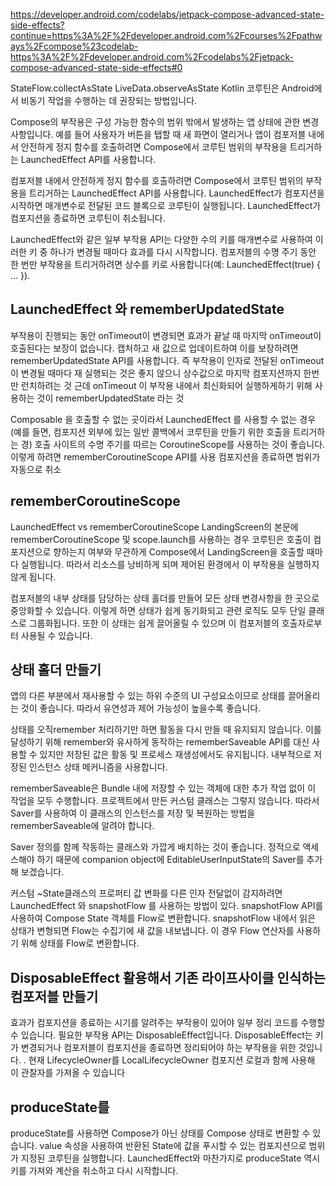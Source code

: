 https://developer.android.com/codelabs/jetpack-compose-advanced-state-side-effects?continue=https%3A%2F%2Fdeveloper.android.com%2Fcourses%2Fpathways%2Fcompose%23codelab-https%3A%2F%2Fdeveloper.android.com%2Fcodelabs%2Fjetpack-compose-advanced-state-side-effects#0



StateFlow.collectAsState
LiveData.observeAsState
Kotlin 코루틴은 Android에서 비동기 작업을 수행하는 데 권장되는 방법입니다.

Compose의 부작용은 구성 가능한 함수의 범위 밖에서 발생하는 앱 상태에 관한 변경사항입니다. 
예를 들어 사용자가 버튼을 탭할 때 새 화면이 열리거나 앱이 컴포저블 내에서 안전하게 정지 함수를 호출하려면 Compose에서 코루틴 범위의 부작용을 트리거하는 LaunchedEffect API를 사용합니다.

컴포저블 내에서 안전하게 정지 함수를 호출하려면 Compose에서 코루틴 범위의 부작용을 트리거하는 LaunchedEffect API를 사용합니다.
LaunchedEffect가 컴포지션을 시작하면 매개변수로 전달된 코드 블록으로 코루틴이 실행됩니다. 
LaunchedEffect가 컴포지션을 종료하면 코루틴이 취소됩니다.

LaunchedEffect와 같은 일부 부작용 API는 다양한 수의 키를 매개변수로 사용하여 이러한 키 중 하나가 변경될 때마다 효과를 다시 시작합니다.
컴포저블의 수명 주기 동안 한 번만 부작용을 트리거하려면 상수를 키로 사용합니다(예: LaunchedEffect(true) { ... }).

## LaunchedEffect 와 rememberUpdatedState
부작용이 진행되는 동안 onTimeout이 변경되면 효과가 끝날 때 마지막 onTimeout이 호출된다는 보장이 없습니다. 캡처하고 새 값으로 업데이트하여 이를 보장하려면 rememberUpdatedState API를 사용합니다.
즉 부작용이 인자로 전달된 onTimeout 이 변경될 때마다 재 실행되는 것은 좋지 않으니 상수값으로 마지막 컴포지션까지 한번만 런치하려는 것
근데 onTimeout 이 부작용 내에서 최신화되어 실행하게하기 위해 사용하는 것이 rememberUpdatedState 라는 것

Composable 을 호출할 수 없는 곳이라서 LaunchedEffect 를 사용할 수 없는 경우
(예를 들면, 컴포지션 외부에 있는 일반 콜백에서 코루틴을 만들기 위한 호출을 트리거하는 경)
호출 사이트의 수명 주기를 따르는 CoroutineScope를 사용하는 것이 좋습니다. 
이렇게 하려면 rememberCoroutineScope API를 사용
컴포지션을 종료하면 범위가 자동으로 취소

## rememberCoroutineScope
LaunchedEffect vs rememberCoroutineScope
LandingScreen의 본문에 rememberCoroutineScope 및 scope.launch를 사용하는 경우 코루틴은 호출이 컴포지션으로 향하는지 여부와 무관하게 Compose에서 LandingScreen을 호출할 때마다 실행됩니다. 
따라서 리소스를 낭비하게 되며 제어된 환경에서 이 부작용을 실행하지 않게 됩니다.

컴포저블의 내부 상태를 담당하는 상태 홀더를 만들어 모든 상태 변경사항을 한 곳으로 중앙화할 수 있습니다. 
이렇게 하면 상태가 쉽게 동기화되고 관련 로직도 모두 단일 클래스로 그룹화됩니다. 
또한 이 상태는 쉽게 끌어올릴 수 있으며 이 컴포저블의 호출자로부터 사용될 수 있습니다.


## 상태 홀더 만들기
앱의 다른 부분에서 재사용할 수 있는 하위 수준의 UI 구성요소이므로 상태를 끌어올리는 것이 좋습니다. 
따라서 유연성과 제어 가능성이 높을수록 좋습니다.

상태를 오직remember 처리하기만 하면 활동을 다시 만들 때 유지되지 않습니다. 
이를 달성하기 위해 remember와 유사하게 동작하는 rememberSaveable API를 대신 사용할 수 있지만 저장된 값은 활동 및 프로세스 재생성에서도 유지됩니다. 
내부적으로 저장된 인스턴스 상태 메커니즘을 사용합니다.

rememberSaveable은 Bundle 내에 저장할 수 있는 객체에 대한 추가 작업 없이 이 작업을 모두 수행합니다.
프로젝트에서 만든 커스텀 클래스는 그렇지 않습니다.
따라서 Saver를 사용하여 이 클래스의 인스턴스를 저장 및 복원하는 방법을 rememberSaveable에 알려야 합니다.

Saver 정의를 함께 작동하는 클래스와 가깝게 배치하는 것이 좋습니다. 
정적으로 액세스해야 하기 때문에 companion object에 EditableUserInputState의 Saver를 추가해 보겠습니다.

커스텀 ~State클래스의 프로퍼티 값 변화를 다른 인자 전달없이 감지하려면 LaunchedEffect 와 snapshotFlow 를 사용하는 방법이 있다.
snapshotFlow API를 사용하여 Compose State<T> 객체를 Flow로 변환합니다. snapshotFlow 내에서 읽은 상태가 변형되면 Flow는 수집기에 새 값을 내보냅니다. 
이 경우 Flow 연산자를 사용하기 위해 상태를 Flow로 변환합니다.

## DisposableEffect 활용해서 기존 라이프사이클 인식하는 컴포저블 만들기
효과가 컴포지션을 종료하는 시기를 알려주는 부작용이 있어야 일부 정리 코드를 수행할 수 있습니다.
필요한 부작용 API는 DisposableEffect입니다.
DisposableEffect는 키가 변경되거나 컴포저블이 컴포지션을 종료하면 정리되어야 하는 부작용을 위한 것입니다.
. 현재 LifecycleOwner를 LocalLifecycleOwner 컴포지션 로컬과 함께 사용해 이 관찰자를 가져올 수 있습니다


## produceState를
produceState를 사용하면 Compose가 아닌 상태를 Compose 상태로 변환할 수 있습니다. value 속성을 사용하여 반환된 State에 값을 푸시할 수 있는 컴포지션으로 범위가 지정된 코루틴을 실행합니다.
LaunchedEffect와 마찬가지로 produceState 역시 키를 가져와 계산을 취소하고 다시 시작합니다.